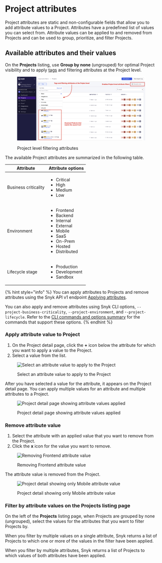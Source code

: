 # Project attributes

Project attributes are static and non-configurable fields that allow you to add attribute values to a Project. Attributes have a predefined list of values you can select from. Attribute values can be applied to and removed from Projects and can be used to group, prioritize, and filter Projects.

## **Available attributes and their values**

On the **Projects** listing, use **Group by none** (ungrouped) for optimal Project visibility and to apply [tags](project-tags.md) and filtering attributes at the Project level.

<figure><img src="../../.gitbook/assets/Screenshot 2023-01-23 at 18.07.46 (1) (1) (1) (1) (1) (1) (1) (1) (1) (1) (1) (1) (1) (1) (1) (1) (2).png" alt="Project level filtering attributes"><figcaption><p>Project level filtering attributes</p></figcaption></figure>

The available Project attributes are summarized in the following table.

| Attribute            | Attribute options                                                                                                                                           |
| -------------------- | ----------------------------------------------------------------------------------------------------------------------------------------------------------- |
| Business criticality | <ul><li>Critical</li><li>High</li><li>Medium</li><li>Low</li></ul>                                                                                          |
| Environment          | <ul><li>Frontend</li><li>Backend</li><li>Internal</li><li>External</li><li>Mobile</li><li>SaaS</li><li>On-Prem</li><li>Hosted</li><li>Distributed</li></ul> |
| Lifecycle stage      | <ul><li>Production</li><li>Development</li><li>Sandbox</li></ul>                                                                                            |

{% hint style="info" %}
You can apply attributes to Projects and remove attributes using the Snyk API v1 endpoint [Applying attributes](https://snyk.docs.apiary.io/#reference/projects/project-attributes/applying-attributes).

You can also apply and remove attributes using Snyk CLI options, `--project-business-criticality`, `--project-environment`, and -`-project-lifecycle`. Refer to the [CLI commands and options summary](../../snyk-cli/cli-reference.md) for the commands that support these options.
{% endhint %}

### **Apply attribute value to Project**

1. On the Project detail page, click the **+** icon below the attribute for which you want to apply a value to the Project.
2. Select a value from the list.

<figure><img src="../../.gitbook/assets/gs1.png" alt="Select an attribute value to apply to the Project"><figcaption><p>Select an attribute value to apply to the Project</p></figcaption></figure>

After you have selected a value for the attribute, it appears on the Project detail page. You can apply multiple values for an attribute and multiple attributes to a Project.

<figure><img src="../../.gitbook/assets/gs2.png" alt="Project detail page showing attribute values applied"><figcaption><p>Project detail page showing attribute values applied</p></figcaption></figure>

### **Remove attribute value**

1. Select the attribute with an applied value that you want to remove from the Project.
2. Click the **x** icon for the value you want to remove.

<figure><img src="../../.gitbook/assets/gs3.png" alt="Removing Frontend attribute value"><figcaption><p>Removing Frontend attribute value</p></figcaption></figure>

The attribute value is removed from the Project.

<figure><img src="../../.gitbook/assets/gs4.png" alt="Project detail showing only Mobile attribute value"><figcaption><p>Project detail showing only Mobile attribute value</p></figcaption></figure>

### **Filter by attribute values on the Projects listing page**

On the left of the **Projects** listing page, when Projects are grouped by none (ungrouped), select the values for the attributes that you want to filter Projects by.

When you filter by multiple values on a single attribute, Snyk returns a list of Projects to which one or more of the values in the filter have been applied.

When you filter by multiple attributes, Snyk returns a list of Projects to which values of both attributes have been applied.
